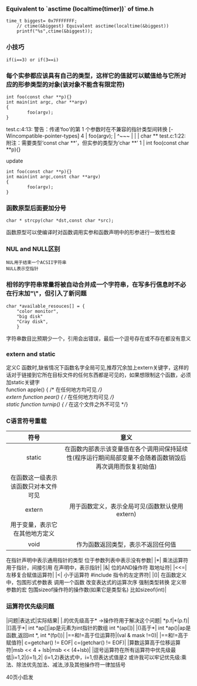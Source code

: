 ### Equivalent to \`asctime (localtime(timer))\`  of time.h  
	time_t biggest= 0x7FFFFFFF;
        // ctime(&biggest) Equivalent asctime(localtime(&biggest))
        printf("%s",ctime(&biggest));
	
### 小技巧
	if(i==3) or if(3==i)
### 每个实参都应该具有自己的类型，这样它的值就可以赋值给与它所对应的形参类型的对象(该对象不能含有限定符)
	int foo(const char **p){}
	int main(int argc, char **argv)
	{
        	foo(argv);
	}
	
test.c:4:13: 警告：传递‘foo’的第 1 个参数时在不兼容的指针类型间转换 [-Wincompatible-pointer-types]
    4 |         foo(argv);
      |             ^~~~
      |             |
      |             char **
test.c:1:22: 附注：需要类型‘const char **’，但实参的类型为‘char **’
    1 | int foo(const char **p){}

update  

	int foo(const char **p){}
	int main(int argc,const char **argv)
	{
        	foo(argv);
	}

### 函数原型后面要加分号
	char * strcpy(char *dst,const char *src);
函数原型可以使编译时对函数调用实参和函数声明中的形参进行一致性检查

### NUL and NULL区别
	NUL用于结束一个ACSII字符串
	NULL表示空指针

### 相邻的字符串常量将被自动合并成一个字符串，在写多行信息时不必在行末加"\\"，但引入了新问题
	char *available_resouces[] = {
		"color monitor",
		"big disk"
		"Cray disk",
		}
字符串数目比预期少一个，引用会出错误，最后一个逗号存在或不存在都没有意义

### extern and static
定义C 函数时,缺省情况下函数名字全局可见,推荐冗余加上extern关键字，这样的话对于链接到它所在目标文件的任何东西都是可见的，如果想限制这个函数，必须加static关键字  
	function apple() { /* 在任何地方均可见 */}  
	extern function pear() { /* 在任何地方均可见 */}  
	static function turnip() { /* 在这个文件之外不可见 */}  

###  C语言符号重载
|符号|意义|
|:---:|:---:|
|static| 在函数内部表示该变量值在各个调用间保持延续性(程序运行期间局部变量不会随着函数销毁后再次调用而恢复初始值)  
在函数这一级表示该函数只对本文件可见|
|extern| 用于函数定义，表示全局可见(函数默认使用extern)
用于变量，表示它在其他地方定义|
|void| 作为函数返回类型，表示不返回任何值
在指针声明中表示通用指针的类型
位于参数列表中表示没有参数|
|\*| 乘法运算符
用于指针，间接引用
在声明中，表示指针|
|&| 位的AND操作符
取地址符|
|<<=| 左移复合赋值运算符|
|<| 小于运算符
\#include 指令的左定界符|
|()| 在函数定义中，包围形式参数表
调用一个函数
改变表达式的运算次序
强制类型转换
定义带参数的宏
包围sizeof操作符的操作数(如果它是类型名) 比如sizeof(int)|

### 运算符优先级问题
|问题|表达式|实际结果|
|.的优先级高于\* 
->操作符用于解决这个问题| \*p.f|\*(p.f)|
|[]高于\*| int \*ap[]|ap是元素为int指针的数组 int \*(ap[])|
|()高于\*| int \*ap()|ap是函数,返回int \*, int \*(fp())|
|==和!=高于位运算符|(val & mask !=0)|
|==和!=高于赋值符| c=getchar() != EOF| c=(getchar() != EOF)|
|算数运算高于位移运算符|msb << 4 + lsb|msb << (4+lsb)|
|逗号运算符在所有运算符中优先级最低|i=1,2|(i=1),2|
	(i=1,2)表达式中，i=1,但表达式值是2
	或许我可以牢记优先级:乘法、除法优先加法、减法,涉及其他操作符一律加括号

40页小启发
